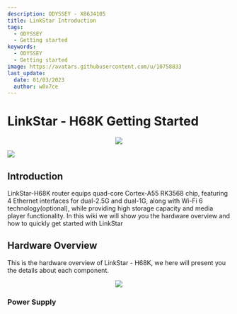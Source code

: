 ```yaml
---
description: ODYSSEY - X86J4105
title: LinkStar Introduction
tags:
  - ODYSSEY
  - Getting started
keywords:
  - ODYSSEY
  - Getting started
image: https://avatars.githubusercontent.com/u/10758833
last_update:
  date: 01/03/2023
  author: w0x7ce
---
```


<!-- ---
name: 
category: 
bzurl: 
prodimagename:
surveyurl: 
sku: 
tags:
--- -->

# LinkStar - H68K Getting Started

<div align="center"><img width={700} src="https://files.seeedstudio.com/wiki/LinkStar/OVerview.jpg" /></div>


<p style={{}}><a href="https://www.seeedstudio.com/LinkStar-H68K-1432-p-5501.html" target="_blank"><img src="https://files.seeedstudio.com/wiki/Seeed-WiKi/docs/images/get_one_now.png" /></a></p>


## Introduction

LinkStar-H68K router equips quad-core Cortex-A55 RK3568 chip, featuring 4 Ethernet interfaces for dual-2.5G and dual-1G, along with Wi-Fi 6 technology(optional), while providing high storage capacity and media player functionality. In this wiki we will show you the hardware overview and how to quickly get started with LinkStar


## Hardware Overview

This is the hardware overview of LinkStar - H68K, we here will present you the details about each component.

<div align="center"><img width={700} src="https://files.seeedstudio.com/wiki/LinkStar/hardware_overview1.jpg" /></div>


### Power Supply

<style type="text/css" dangerouslySetInnerHTML={{__html: "\n.tg  {border-collapse:collapse;border-spacing:0;}\n.tg td{border-color:black;border-style:solid;border-width:1px;font-family:Arial, sans-serif;font-size:14px;\n  overflow:hidden;padding:10px 5px;word-break:normal;}\n.tg th{border-color:black;border-style:solid;border-width:1px;font-family:Arial, sans-serif;font-size:14px;\n  font-weight:normal;overflow:hidden;padding:10px 5px;word-break:normal;}\n.tg .tg-y6fn{background-color:#c0c0c0;text-align:left;vertical-align:top}\n.tg .tg-0lax{text-align:left;vertical-align:top}\n" }} />

<table className="tg">
  <thead>
    <tr>
      <th className="tg-y6fn">Operating Voltage</th>
      <th className="tg-0lax">5V~24V DC (12V-1A DC recommended)</th>
    </tr>
  </thead>
  <tbody>
    <tr>
      <td className="tg-y6fn">DC Power Adapter</td>
      <td className="tg-0lax">12V-1A DC (recommended)</td>
    </tr>
    <tr>
      <td className="tg-y6fn">DC Power Adapter</td>
      <td className="tg-0lax">12-2A DC for additional hardware driver (recommended)</td>
    </tr>
    <tr>
      <td className="tg-y6fn"><span style={{fontWeight: 400, fontStyle: 'normal'}}>Type-C power supply</span></td>
      <td className="tg-0lax">Under 5V (not supporting quick charge)</td>
    </tr>
  </tbody>
</table>



### Ethernet Networking

<div align="center"><img width={700} src="https://wdcdn.qpic.cn/MTY4ODg1NTkyNTI4NTEyMg_968748_fi2e0dpZ5__TlzPp_1668582262?w=960&h=500" /></div>


### Chip Performace

RK3568 is a 4K flagship SoC chip with high cost performance owned by SWICK. It adopts ARM architecture and integrates a quad-core Cortex-A55 with a separate NEON coprocessor to support 4K video decoding and 3K video encoding. Many powerful embedded hardware engines provide optimized performance for high-end applications.

<div align="center"><img width={700} src="https://files.seeedstudio.com/wiki/LinkStar/chip_performance.png" /></div>


### Interfaces

<style type="text/css" dangerouslySetInnerHTML={{__html: "\n.tg  {border-collapse:collapse;border-spacing:0;}\n.tg td{border-color:black;border-style:solid;border-width:1px;font-family:Arial, sans-serif;font-size:14px;\n  overflow:hidden;padding:10px 5px;word-break:normal;}\n.tg th{border-color:black;border-style:solid;border-width:1px;font-family:Arial, sans-serif;font-size:14px;\n  font-weight:normal;overflow:hidden;padding:10px 5px;word-break:normal;}\n.tg .tg-0pky{border-color:inherit;text-align:left;vertical-align:top}\n.tg .tg-w2ai{background-color:#FFF;border-color:inherit;color:#3D3D3D;text-align:left;vertical-align:top}\n.tg .tg-2e9t{background-color:#FFF;color:#3D3D3D;text-align:left;vertical-align:top}\n" }} />

<table class="tg">
<tbody>
  <tr>
    <td class="tg-0pky">ETH0</td>
    <td class="tg-0pky">Supprot 1G Ethernet with RTL8211F PHY Chip</td>
  </tr>
  <tr>
    <td class="tg-0pky">ETH1</td>
    <td class="tg-0pky">Supprot 1G Ethernet with RTL8211F PHY Chip</td>
  </tr>
  <tr>
    <td class="tg-0pky">ETH2</td>
    <td class="tg-0pky">Supprot 2.5G/1G Ethernet with RTL8211F PHY Chip</td>
  </tr>
  <tr>
    <td class="tg-0pky">ETH3</td>
    <td class="tg-0pky">Supprot 2.5G/1G Ethernet with RTL8211F PHY Chip</td>
  </tr>
    <tr>
    <td class="tg-0pky">USB3.0 Type-C</td>
    <td class="tg-0pky">Straight through IO with 5V power supply(not supporting quick charge)</td>
  </tr>
    <tr>
    <td class="tg-0pky">USB 3.0 Type-A</td>
    <td class="tg-0pky">x1</td>
  </tr>
    <tr>
    <td class="tg-0pky">USB 2.0 Type-A</td>
    <td class="tg-0pky">x2</td>
  </tr>
  <tr>
    <td class="tg-0pky">M2 WIFI(optional)</td>
    <td class="tg-0pky">MT7921 Module with PCIE2.0 interface</td>
  </tr>
    <tr>
    <td class="tg-0pky">HDMI</td>
    <td class="tg-0pky">HDMI 2.0 for 4K output, both audio and visual</td>
  </tr>
  <tr>
    <td class="tg-0pky">3.5mm Audio input/output</td>
    <td class="tg-0pky">Implement by RK809-5 power supply chip</td>
  </tr>
  <tr>
    <td class="tg-0pky">Infrared Receiver</td>
    <td class="tg-0pky">IRM-3638 Model</td>
  </tr>
  <tr>
    <td class="tg-0pky">TF card slot</td>
    <td class="tg-0pky">SDIO signal SDMMC0</td>
  </tr>
</tbody>
</table>

### Indicator Light

<div align="left"><img width={400} src="https://files.seeedstudio.com/wiki/LinkStar/indicator.png" /></div>

<style type="text/css" dangerouslySetInnerHTML={{__html: "\n.tg  {border-collapse:collapse;border-spacing:0;}\n.tg td{border-color:black;border-style:solid;border-width:1px;font-family:Arial, sans-serif;font-size:14px;\n  overflow:hidden;padding:10px 5px;word-break:normal;}\n.tg th{border-color:black;border-style:solid;border-width:1px;font-family:Arial, sans-serif;font-size:14px;\n  font-weight:normal;overflow:hidden;padding:10px 5px;word-break:normal;}\n.tg .tg-y698{background-color:#efefef;border-color:inherit;text-align:left;vertical-align:top}\n.tg .tg-0pky{border-color:inherit;text-align:left;vertical-align:top}\n" }} />

<table class="tg">
<thead>
  <tr>
    <th class="tg-y698">STA</th>
    <th class="tg-y698">Hard Disk indicator</th>
    <th class="tg-y698">ETH indicator</th>
  </tr>
</thead>
<tbody>
  <tr>
    <td class="tg-0pky">Operating/Active indicator</td>
    <td class="tg-0pky">Hard Disk connection instructions</td>
    <td class="tg-0pky">Network connection indication</td>
  </tr>
</tbody>
</table>

## Quick Start

With pre-installed Andriod 11 system, you can directly use LinkStar once you received the package.

### Preparative

- LinkStar
- HDMI connector
- Monitor
- Mouse
- 12V1A power adaptor

### Installation

- **Step 1**. Connect LinkStar with a monior and a mouse.

- **Step 2**. Power it up by plugging 12V1A power adaptor and push the power button.

<div align="center"><img width={400} src="https://files.seeedstudio.com/wiki/LinkStar/power.png" /></div>


- **Step 3**. The monitor will be shown as:

<div align="center"><img width={700} src="https://files.seeedstudio.com/wiki/LinkStar/display.png" /></div>


!!!note

    Please note that the right mouse button represents "return", as you click it the page will be returned.

Now you are good to go!

## Resources

- [RK3568 Datasheet](https://files.seeedstudio.com/wiki/LinkStar/RK3568_Brief_Datasheet.pdf)
- [M7921E Wi-Fi Module](https://files.seeedstudio.com/wiki/LinkStar/M7921E_Wi-Fi_Module.pdf)

## Tech Support

Please do not hesitate to submit the issue into our [forum](https://forum.seeedstudio.com/).
<br />
<p style={{textAlign: 'center'}}><a href="https://www.seeedstudio.com/act-4.html?utm_source=wiki&utm_medium=wikibanner&utm_campaign=newproducts" target="_blank"><img src="https://files.seeedstudio.com/wiki/Wiki_Banner/new_product.jpg" /></a></p>


